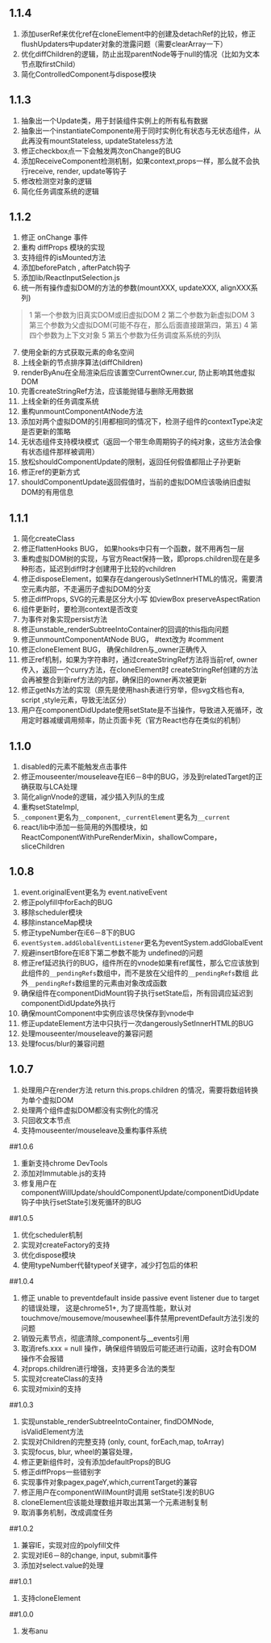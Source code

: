 ## 1.1.4
1. 添加userRef来优化ref在cloneElement中的创建及detachRef的比较，修正flushUpdaters中updater对象的泄露问题（需要clearArray一下）
2. 优化diffChildren的逻辑，防止出现parentNode等于null的情况（比如为文本节点取firstChild）
3. 简化ControlledComponent与dispose模块

## 1.1.3
1. 抽象出一个Update类，用于封装组件实例上的所有私有数据
2. 抽象出一个instantiateComponente用于同时实例化有状态与无状态组件，从此再没有mountStateless, updateStateless方法
3. 修正checkbox点一下会触发两次onChange的BUG
4. 添加ReceiveComponent检测机制，如果context,props一样，那么就不会执行receive, render, update等钩子
5. 修改检测空对象的逻辑
6. 简化任务调度系统的逻辑

## 1.1.2
1. 修正 onChange 事件
2. 重构 diffProps 模块的实现
3. 支持组件的isMounted方法
4. 添加beforePatch , afterPatch钩子
5. 添加lib/ReactInputSelection.js
6.  统一所有操作虚拟DOM的方法的参数(mountXXX, updateXXX, alignXXX系列)

>1 第一个参数为旧真实DOM或旧虚拟DOM
>2 第二个参数为新虚拟DOM
>3 第三个参数为父虚拟DOM(可能不存在，那么后面直接跟第四，第五)
>4 第四个参数为上下文对象
>5 第五个参数为任务调度系系统的列队

7. 使用全新的方式获取元素的命名空间
8. 上线全新的节点排序算法(diffChildren)
9. renderByAnu在全局渲染后应该置空CurrentOwner.cur, 防止影响其他虚拟DOM
10. 完善createStringRef方法，应该能抛错与删除无用数据
11. 上线全新的任务调度系统
12. 重构unmountComponentAtNode方法
13. 添加对两个虚拟DOM的引用都相同的情况下，检测子组件的contextType决定是否更新的策略
14. 无状态组件支持模块模式（返回一个带生命周期钩子的纯对象，这些方法会像有状态组件那样被调用）
15. 放松shouldComponentUpdate的限制，返回任何假值都阻止子孙更新
16. 修正ref的更新方式
17. shouldComponentUpdate返回假值时，当前的虚拟DOM应该吸纳旧虚拟DOM的有用信息

## 1.1.1
1. 简化createClass
2. 修正flattenHooks BUG， 如果hooks中只有一个函数，就不用再包一层
3. 重构虚拟DOM树的实现，与官方React保持一致，即props.children现在是多种形态，延迟到diff时才创建用于比较的vchildren
4. 修正disposeElement，如果存在dangerouslySetInnerHTML的情况，需要清空元素内部，不走遍历子虚拟DOM的分支
5. 修正diffProps, SVG的元素是区分大小写 如viewBox preserveAspectRation
6. 组件更新时，要检测context是否改变
7. 为事件对象实现persist方法
8. 修正unstable_renderSubtreeIntoContainer的回调的this指向问题
9. 修正unmountComponentAtNode BUG， #text改为 #comment
10. 修正cloneElement BUG， 确保children与_owner正确传入
11. 修正ref机制，如果为字符串时，通过createStringRef方法将当前ref, owner传入，返回一个curry方法，在cloneElement时
    createStringRef创建的方法会再被整合到新ref方法的内部，确保旧的owner再次被更新
12. 修正getNs方法的实现（原先是使用hash表进行穷举，但svg文档也有a, script ,style元素，导致无法区分）
13. 用户在componentDidUpdate使用setState是不当操作，导致进入死循环，改用定时器减缓调用频率，防止页面卡死（官方React也存在类似的机制）
## 1.1.0
1. disabled的元素不能触发点击事件
2. 修正mouseenter/mouseleave在IE6－8中的BUG，涉及到relatedTarget的正确获取与LCA处理
3. 简化alignVnode的逻辑，减少插入列队的生成
4. 重构setStateImpl,
5. `_component`更名为`__component`, `_currentElement`更名为`__current`
6. react/lib中添加一些简用的外围模块，如ReactComponentWithPureRenderMixin，shallowCompare，sliceChildren


## 1.0.8
1. event.originalEvent更名为 event.nativeEvent
2. 修正polyfill中forEach的BUG
3. 移除scheduler模块
4. 移除instanceMap模块
5. 修正typeNumber在iE6－8下的BUG
6. `eventSystem.addGlobalEventListener`更名为eventSystem.addGlobalEvent
7. 规避insertBfore在IE8下第二参数不能为 undefined的问题
8. 修正ref延迟执行的BUG，组件所在的vnode如果有ref属性，那么它应该放到此组件的`__pendingRefs`数组中，而不是放在父组件的`__pendingRefs`数组
   此外`__pendingRefs`数组里的元素由对象改成函数
9.  确保组件在componentDidMount钩子执行setState后，所有回调应延迟到componentDidUpdate外执行
10. 确保mountComponent中实例应该尽快保存到vnode中
11. 修正updateElement方法中只执行一次dangerouslySetInnerHTML的BUG
12. 处理mouseenter/mouseleave的兼容问题
13. 处理focus/blur的兼容问题

## 1.0.7
1. 处理用户在render方法 return this.props.children 的情况，需要将数组转换为单个虚拟DOM
2. 处理两个组件虚拟DOM都没有实例化的情况
3. 只回收文本节点
4. 支持mouseenter/mouseleave及重构事件系统


##1.0.6

1. 重新支持chrome DevTools
2. 添加对Immutable.js的支持
3. 修复用户在componentWillUpdate/shouldComponentUpdate/componentDidUpdate钩子中执行setState引发死循环的BUG


##1.0.5

1. 优化scheduler机制
2. 实现对createFactory的支持
3. 优化dispose模块
4. 使用typeNumber代替typeof关键字，减少打包后的体积


##1.0.4

1. 修正 unable to preventdefault inside passive event listener due to target 的错误处理，
   这是chrome51+, 为了提高性能，默认对touchmove/mousemove/mousewheel事件禁用preventDefault方法引发的问题
2. 销毁元素节点，彻底清除_component与__events引用
3. 取消refs.xxx = null 操作，确保组件销毁后可能还进行动画，这时会有DOM操作不会报错
4. 对props.children进行增强，支持更多合法的类型
5. 实现对createClass的支持
6. 实现对mixin的支持

##1.0.3

1. 实现unstable_renderSubtreeIntoContainer, findDOMNode, isValidElement方法
2. 实现对Children的完整支持 (only, count, forEach,map, toArray)
3. 实现focus, blur, wheel的兼容处理，
4. 修正更新组件时，没有添加defaultProps的BUG
5. 修正diffProps一些错别字
6. 实现事件对象pagex,pageY,which,currentTarget的兼容
7. 修正用户在componentWillMount时调用 setState引发的BUG
8. cloneElement应该能处理数组并取出其第一个元素进制复制 
9. 取消事务机制，改成调度任务

##1.0.2
1. 兼容IE，实现对应的polyfill文件
2. 实现对IE6－8的change, input, submit事件
3. 添加对select.value的处理


##1.0.1
1. 支持cloneElement


##1.0.0
1. 发布anu

